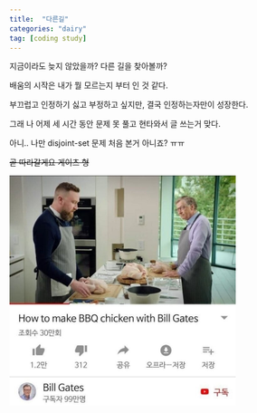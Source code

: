 ```yaml
---
title:  "다른길"
categories: "dairy"
tag: [coding study]
---
```


지금이라도 늦지 않았을까? 다른 길을 찾아볼까?

배움의 시작은 내가 뭘 모르는지 부터 인 것 같다.

부끄럽고 인정하기 싫고 부정하고 싶지만, 결국 인정하는자만이 성장한다.

그래 나 어제 세 시간 동안 문제 못 풀고 현타와서 글 쓰는거 맞다.

아니.. 나만 disjoint-set 문제 처음 본거 아니죠? ㅠㅠ

~~곧 따라갈게요 게이츠 형~~

<img src="/images/gates_chicken.jpg" width=400>

